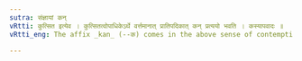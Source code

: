 ```yaml
---
sutra: संज्ञायां कन्
vRtti: कुत्सित इत्येव । कुत्सितत्वोपाधिकेऽर्थे वर्त्तमानात् प्रातिपदिकात् कन् प्रत्ययो भवति । कस्यापवादः ॥
vRtti_eng: The affix _kan_ (--क) comes in the above sense of contemptible, when the whole word is a Name.

---
```

